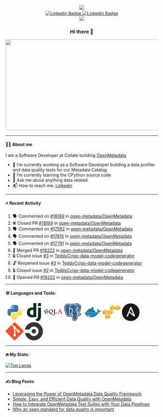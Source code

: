 <div id="header" align="center">
  <img src="https://media.giphy.com/media/5eLDrEaRGHegx2FeF2/giphy.gif" width="100"/>
</div>
<div id="badges" align="center">
  <a href="https://www.linkedin.com/in/teddycrepineau/">
    <img src="https://shields.io/badge/Linkedin-blue?logo=linkedin&logoColor=white&style=for-the-badge" alt="Linkedin Badge"/>
  </a>
  <a href="https://medium.com/@teddycrpineau">
    <img src="https://shields.io/badge/Medium-black?logo=medium&logoColor=white&style=for-the-badge" alt="Linkedin Badge"/>
  </a>
</div>
<div align="center">
  <img src="https://komarev.com/ghpvc/?username=TeddyCr&color=blue&style=flat-square" />
</div>

<h3 align="center">
Hi there 👋
</h3>
<div align="center">
  <img src="https://media.giphy.com/media/L8K62iTDkzGX6/giphy.gif" width="600" height="300"/>
</div>

---

#### :technologist: About me
I am a Software Developer at Collate building <a href="https://open-metadata.org"/>OpenMetadata</a>
- 🔭 I’m currently working as a Software Developer building a data profiler and data quality tests for our Metadata Catalog
- 🐍 I’m currently learning the CPython source code
- 💬 Ask me about anything data related
- 📬 How to reach me: [Linkedin](https://shields.io/badge/Linkedin-blue?logo=linkedin&logoColor=white&style=for-the-badge)

---

#### ⚡️ Recent Activity
<!--START_SECTION:activity-->
1. 🗣 Commented on [#18169](https://github.com/open-metadata/OpenMetadata/pull/18169#issuecomment-2407402766) in [open-metadata/OpenMetadata](https://github.com/open-metadata/OpenMetadata)
2. ❌ Closed PR [#18169](https://github.com/open-metadata/OpenMetadata/pull/18169) in [open-metadata/OpenMetadata](https://github.com/open-metadata/OpenMetadata)
3. 🗣 Commented on [#17582](https://github.com/open-metadata/OpenMetadata/issues/17582#issuecomment-2407357646) in [open-metadata/OpenMetadata](https://github.com/open-metadata/OpenMetadata)
4. 🗣 Commented on [#17815](https://github.com/open-metadata/OpenMetadata/issues/17815#issuecomment-2407049048) in [open-metadata/OpenMetadata](https://github.com/open-metadata/OpenMetadata)
5. 🗣 Commented on [#17791](https://github.com/open-metadata/OpenMetadata/issues/17791#issuecomment-2406920720) in [open-metadata/OpenMetadata](https://github.com/open-metadata/OpenMetadata)
6. 🎉 Merged PR [#18222](https://github.com/open-metadata/OpenMetadata/pull/18222) in [open-metadata/OpenMetadata](https://github.com/open-metadata/OpenMetadata)
7. 🔒 Closed issue [#3](https://github.com/TeddyCr/go-data-model-codegenerator/issues/3) in [TeddyCr/go-data-model-codegenerator](https://github.com/TeddyCr/go-data-model-codegenerator)
8. 🔓 Reopened issue [#3](https://github.com/TeddyCr/go-data-model-codegenerator/issues/3) in [TeddyCr/go-data-model-codegenerator](https://github.com/TeddyCr/go-data-model-codegenerator)
9. 🔒 Closed issue [#2](https://github.com/TeddyCr/go-data-model-codegenerator/issues/2) in [TeddyCr/go-data-model-codegenerator](https://github.com/TeddyCr/go-data-model-codegenerator)
10. 💪 Opened PR [#18222](https://github.com/open-metadata/OpenMetadata/pull/18222) in [open-metadata/OpenMetadata](https://github.com/open-metadata/OpenMetadata)
<!--END_SECTION:activity-->

---

#### :hammer_and_wrench: Languages and Tools:
<div>
   <img src="https://github.com/devicons/devicon/blob/master/icons/python/python-original.svg" width="60" height="60"/>
   <img src="https://github.com/devicons/devicon/blob/master/icons/django/django-plain.svg" width="60" height="60"/>
   <img src="https://github.com/devicons/devicon/blob/master/icons/sqlalchemy/sqlalchemy-original.svg" width="60" height="60"/>
   <img src="https://github.com/devicons/devicon/blob/master/icons/postgresql/postgresql-original.svg" width="60" height="60"/>
   <img src="https://github.com/devicons/devicon/blob/master/icons/docker/docker-original.svg" width="60" height="60"/>
   <img src="https://github.com/devicons/devicon/blob/master/icons/amazonwebservices/amazonwebservices-original.svg" width="60" height="60"/>
   <img src="https://github.com/devicons/devicon/blob/master/icons/ansible/ansible-original.svg" width="60" height="60"/>
   <img src="https://github.com/devicons/devicon/blob/master/icons/git/git-original.svg" width="60" height="60"/>
   <img src="https://github.com/devicons/devicon/blob/master/icons/circleci/circleci-plain.svg" width="60" height="60"/>
</div>

---

#### 🔥 My Stats:
[![Top Langs](https://github-readme-stats.vercel.app/api/top-langs/?username=TeddyCr&layout=compact&hide=javascript,html,css)](https://github.com/anuraghazra/github-readme-stats)

---

#### ✍️ Blog Posts:
<!-- BLOG-POST-LIST:START -->
- [Leveraging the Power of OpenMetadata Data Quality Framework](https://blog.open-metadata.org/leveraging-the-power-of-openmetadata-data-quality-framework-385ba2d8eaf?source=rss-16e0670af08f------2)
- [Simple, Easy, and Efficient Data Quality with OpenMetadata](https://blog.open-metadata.org/simple-easy-and-efficient-data-quality-with-openmetadata-1c4e7d329364?source=rss-16e0670af08f------2)
- [How to Integrate OpenMetadata Test Suites with Your Data Pipelines](https://blog.open-metadata.org/how-to-integrate-openmetadata-test-suites-with-your-data-pipelines-d83fb55fa494?source=rss-16e0670af08f------2)
- [Why an open standard for data quality is important](https://blog.open-metadata.org/why-are-we-building-a-data-quality-standard-1753fae87259?source=rss-16e0670af08f------2)
<!-- BLOG-POST-LIST:END -->
